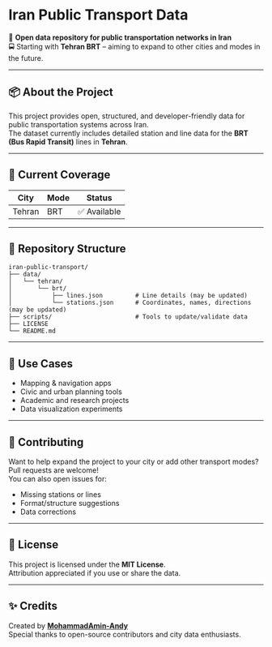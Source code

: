 # Iran Public Transport Data

📍 **Open data repository for public transportation networks in Iran**  
🚍 Starting with **Tehran BRT** – aiming to expand to other cities and modes in the future.

---

## 📦 About the Project

This project provides open, structured, and developer-friendly data for public transportation systems across Iran.  
The dataset currently includes detailed station and line data for the **BRT (Bus Rapid Transit)** lines in **Tehran**.

---

## 🚧 Current Coverage

| City    | Mode  | Status       |
|---------|-------|--------------|
| Tehran  | BRT   | ✅ Available |

---

## 📁 Repository Structure

```
iran-public-transport/
├── data/
│   └── tehran/
│       └── brt/
│           ├── lines.json         # Line details (may be updated)
│           └── stations.json      # Coordinates, names, directions (may be updated)
├── scripts/                       # Tools to update/validate data
├── LICENSE
└── README.md
```

---

## 🧩 Use Cases

- Mapping & navigation apps  
- Civic and urban planning tools  
- Academic and research projects  
- Data visualization experiments

---

## 🤝 Contributing

Want to help expand the project to your city or add other transport modes? Pull requests are welcome!  
You can also open issues for:  
- Missing stations or lines  
- Format/structure suggestions  
- Data corrections

---

## 📜 License

This project is licensed under the **MIT License**.  
Attribution appreciated if you use or share the data.

---

## ✨ Credits

Created by **[MohammadAmin-Andy](https://github.com/MohammadAmin-Andy)**  
Special thanks to open-source contributors and city data enthusiasts.